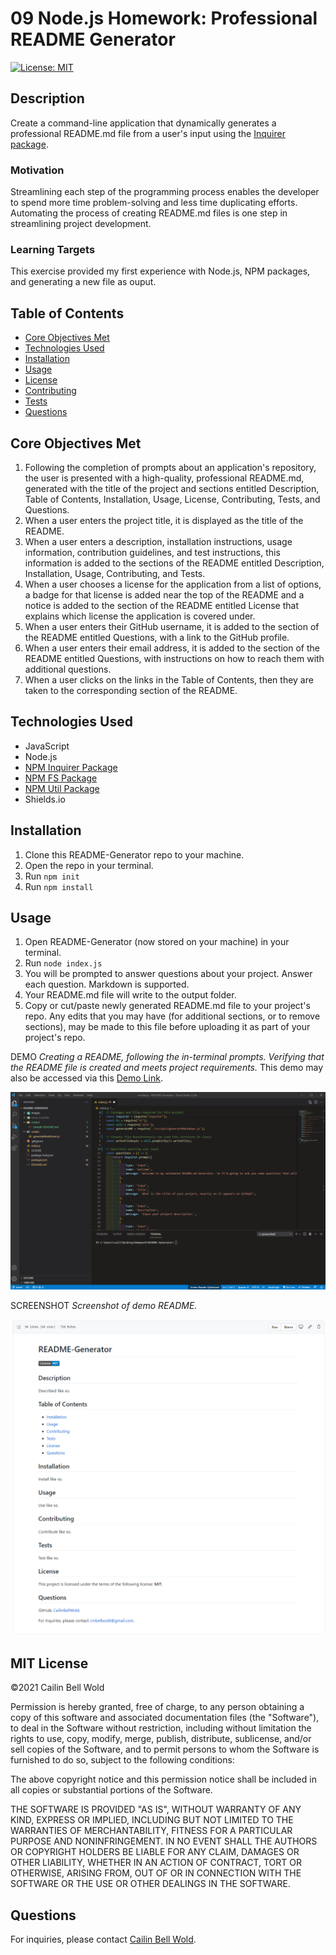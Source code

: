# 09 Node.js Homework: Professional README Generator
[![License: MIT](https://img.shields.io/github/license/CailinBellWold/README-Generator?style=plastic)](https://opensource.org/licenses/MIT)

## Description 
Create a command-line application that dynamically generates a professional README.md file from a user's input using the [Inquirer package](https://www.npmjs.com/package/inquirer).

### Motivation
Streamlining each step of the programming process enables the developer to spend more time problem-solving and less time duplicating efforts. Automating the process of creating README.md files is one step in streamlining project development.

### Learning Targets
This exercise provided my first experience with Node.js, NPM packages, and generating a new file as ouput.

## Table of Contents
- [Core Objectives Met](#Core)
- [Technologies Used](#Technologies)
- [Installation](#Installation)
- [Usage](#Usage)
- [License](#MIT)
- [Contributing](#Contributing)
- [Tests](#Tests)
- [Questions](#Questions)

## Core Objectives Met
1. Following the completion of prompts about an application's repository, the user is presented with a high-quality, professional README.md, generated with the title of the project and sections entitled Description, Table of Contents, Installation, Usage, License, Contributing, Tests, and Questions.
2. When a user enters the project title, it is displayed as the title of the README.
3. When a user enters a description, installation instructions, usage information, contribution guidelines, and test instructions, this information is added to the sections of the README entitled Description, Installation, Usage, Contributing, and Tests.
4. When a user chooses a license for the application from a list of options, a badge for that license is added near the top of the README and a notice is added to the section of the README entitled License that explains which license the application is covered under.
5. When a user enters their GitHub username, it is added to the section of the README entitled Questions, with a link to the GitHub profile.
6. When a user enters their email address, it is added to the section of the README entitled Questions, with instructions on how to reach them with additional questions. 
7. When a user clicks on the links in the Table of Contents,  then they are taken to the corresponding section of the README.

## Technologies Used
- JavaScript
- Node.js
- [NPM Inquirer Package](https://www.npmjs.com/package/inquirer)
- [NPM FS Package](https://www.npmjs.com/package/fs)
- [NPM Util Package](https://www.npmjs.com/package/util)
- Shields.io

## Installation

1. Clone this README-Generator repo to your machine.
2. Open the repo in your terminal.
3. Run ```npm init```
4. Run ```npm install```

## Usage

1. Open README-Generator (now stored on your machine) in your terminal.
2. Run ``` node index.js ```
2. You will be prompted to answer questions about your project. Answer each question. Markdown is supported.
3. Your README.md file will write to the output folder. 
4. Copy or cut/paste newly generated README.md file to your project's repo. Any edits that you may have (for additional sections, or to remove sections), may be made to this file before uploading it as part of your project's repo.

DEMO 
*Creating a README, following the in-terminal prompts. Verifying that the README file is created and meets project requirements.*
This demo may also be accessed via this [Demo Link](https://github.com/CailinBellWold/README-Generator/blob/main/images/README-Generator.gif).

![Demo README.md creation.](./images/README-Generator.gif)

SCREENSHOT *Screenshot of demo README.*

![README.md output screenshot.](./images/README-Generator-Screenshot01.png)

## MIT License
&copy;2021 Cailin Bell Wold

Permission is hereby granted, free of charge, to any person obtaining a copy
of this software and associated documentation files (the "Software"), to deal
in the Software without restriction, including without limitation the rights
to use, copy, modify, merge, publish, distribute, sublicense, and/or sell
copies of the Software, and to permit persons to whom the Software is
furnished to do so, subject to the following conditions:

The above copyright notice and this permission notice shall be included in all
copies or substantial portions of the Software.

THE SOFTWARE IS PROVIDED "AS IS", WITHOUT WARRANTY OF ANY KIND, EXPRESS OR
IMPLIED, INCLUDING BUT NOT LIMITED TO THE WARRANTIES OF MERCHANTABILITY,
FITNESS FOR A PARTICULAR PURPOSE AND NONINFRINGEMENT. IN NO EVENT SHALL THE
AUTHORS OR COPYRIGHT HOLDERS BE LIABLE FOR ANY CLAIM, DAMAGES OR OTHER
LIABILITY, WHETHER IN AN ACTION OF CONTRACT, TORT OR OTHERWISE, ARISING FROM,
OUT OF OR IN CONNECTION WITH THE SOFTWARE OR THE USE OR OTHER DEALINGS IN THE
SOFTWARE.

## Questions
For inquiries, please contact [Cailin Bell Wold](https://github.com/CailinBellWold).

